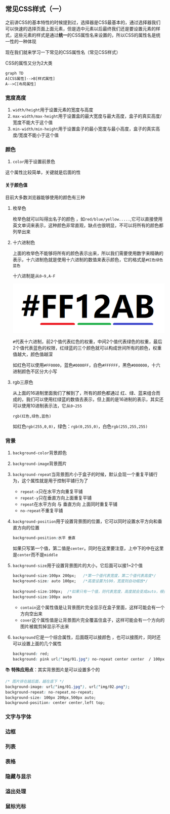## 常见CSS样式（一）

之前讲CSS的基本特性的时候提到过，选择器是CSS最基本的，通过选择器我们可以快速的选择页面上面元素，但是选中元素以后最终我们还是要设置元素的样式，这些元素的样式是通过**统一**的CSS属性名来设置的，所以CSS的属性名是统一性的一种体现

现在我们就来学习一下常见的CSS属性名（常见CSS样式）

CSS的属性又分为2大类

```mermaid
graph TD
A[CSS属性]-->B[样式属性]
A-->C[布局属性]
```

### 宽度高度

1. `width/height`用于设置元素的宽度与高度
2. `max-width/max-height`用于设置盒的最大宽度与最大高度，盒子的真实高度/宽度不能大于这个值
3. `min-width/min-height`用于设置盒子的最小宽度与最小高度，盒子的真实高度/宽度不能小于这个值

### 颜色

1. `color`用于设置前景色

这个属性比较简单，关键就是后面的性

#### 关于颜色值

目前大多数浏览器能够使用的颜色有三种

1. 枚举色

   枚举色就可以叫得出名子的颜色 ，如`red/blue/yellow.....`,它可以直接使用英文单词来表示，这种颜色非常直观，缺点也很明显，不可以将所有的颜色都列举出来

2. 十六进制色

   上面的枚举色不能够将所有的颜色表示出来，所以我们需要使用数字来精确的表示，十六进制色就是使用十六进制的数值来表示颜色，它的格式是`#红色绿色蓝色`

   十六进制是从`0~9,A-F`

   ![image-20220704155423656](assets/常见CSS样式/image-20220704155423656.png)

   `#`代表十六进制，前2个值代表红色的权重，中间2个值代表绿色的权重，最后2个值代表蓝色的权限，红绿蓝的三个颜色就可以构成世间所有的颜色，权重值越大，颜色值越深

   如红色可以使用`#FF0000`，蓝色`#0000FF`，白色`#FFFFFF`，黑色`#000000`，十六进制颜色不区分大小写

3. rgb三原色

   从上面的16进制里面我们了解到了，所有的颜色都通过 红、绿、蓝来组合而成的，我们可以使用红绿蓝的数值去表示，但上面的是16进制的表示，其实还可以使用10进制表示法，它从`0~255`

   `rgb(红色,绿色,蓝色)`

   如红色`rgb(255,0,0)`，绿色：`rgb(0,255,0)`，白色`rgb(255,255,255)`

### 背景

1. `background-color`背景颜色

2. `background-image`背景图片

3. `background-repeat`当背景图片小于盒子的时候，默认会现一个重复平铺行为，这个属性就是用于控制平铺行为了

   * `repeat-x`只在水平方向重复平铺
   * `repeat-y`只在垂直方向上面重复平铺
   * `repeat`在水平方向 与 垂直方向 上面同时重复平铺
   * `no-repeat`不重复平铺

4. `background-position`用于设置背景图的位置，它可以同时设置水平方向和垂直方向的位置

   ```CSS
   background-position:水平 垂直
   ```

   如果只写第一个值，第二值是`center`。同时在这里要注意，上中下的中在这里是`center`而不是`middle`

5. `background-size`用于设置背景图片的大小，它后面可以接1~2个值

   ```css
   background-size:100px 200px;   /*第一个值代表宽度，第二个值代表高度*/
   background-size: auto 100px;   /*高度设置为100，宽度则自动缩放*/
   
   background-size:100px;  /*如果只有一个值，则代表宽度，高度就会变成auto，根据图片自动缩放*/
   background-size:100px auto
   ```

   * `contain`这个属性值是让背景图片完全显示在盒子里面，这样可能会有一个方向空出来
   * `cover`这个属性值是让背景图片完全覆盖住盒子，这样可能会有一个方向的图片被裁剪掉显示不出来

6. `background`它是一个综合属性，后面既可以接颜色 ，也可以接图片，同时还可以设置上面的几个属性

   ```css
   background: red;
   background: pink url("img/01.jpg") no-repeat center center  / 100px 200px;
   ```

:books: **特殊应用点**：其实背景图片是可以设置多个的

```css
/* 图片排在越后面，越在底下 */
background-image: url("img/01.jpg"), url("img/02.png");
background-repeat: no-repeat,no-repeat;
background-size: 100px 200px,500px auto;
background-position: center center,left top;
```



### 文字与字体



### 边框





### 列表



### 表格



### 隐藏与显示



### 溢出处理



### 鼠标光标


